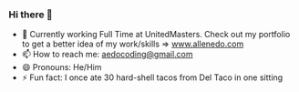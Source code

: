 ### Hi there 👋
- 💬 Currently working Full Time at UnitedMasters. Check out my portfolio to get a better idea of my work/skills => www.allenedo.com
- 📫 How to reach me: aedocoding@gmail.com
- 😄 Pronouns: He/Him
- ⚡ Fun fact: I once ate 30 hard-shell tacos from Del Taco in one sitting
<!--
**aedocoding/aedocoding** is a ✨ _special_ ✨ repository because its `README.md` (this file) appears on your GitHub profile.

Here are some ideas to get you started:

- 🔭 I’m currently working on developing tutorials for coding a backend in Knex + Node.js
- 🌱 I’m currently learning how to apply algorithms and data structures to coding challenges (again)
- 💬 Ask me if I'm interested in any job opportunities you might know of!
- 📫 How to reach me: aedocoding@gmail.com
- 😄 Pronouns: He/Him
- ⚡ Fun fact: I once ate 30 hard-shell tacos from Del Taco in one sitting
-->
